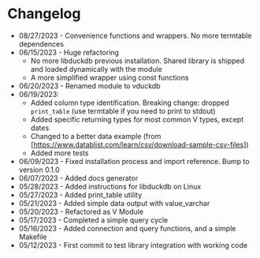 # Changelog

- 08/27/2023 - Convenience functions and wrappers. No more termtable dependences
- 06/15/2023 - Huge refactoring
  - No more libduckdb previous installation. Shared library is shipped and loaded dynamically with the module
  - A more simplified wrapper using const functions
- 06/20/2023 - Renamed module to vduckdb
- 06/19/2023:
  - Added column type identification. Breaking change: dropped `print_table` (use termtable if you need to print to stdout)
  - Added specific returning types for most common V types, except dates
  - Changed to a better data example (from [https://www.datablist.com/learn/csv/download-sample-csv-files])
  - Added more tests
- 06/09/2023 - Fixed installation process and import reference. Bump to version 0.1.0
- 06/07/2023 - Added docs generator
- 05/28/2023 - Added instructions for libduckdb on Linux
- 05/27/2023 - Added print_table utility
- 05/21/2023 - Added simple data output with value_varchar
- 05/20/2023 - Refactored as V Module
- 05/17/2023 - Completed a simple query cycle
- 05/16/2023 - Added connection and query functions, and a simple Makefile
- 05/12/2023 - First commit to test library integration with working code